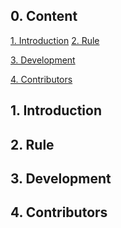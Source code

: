 ## 0. Content
[1. Introduction](#introduction)
[2. Rule](##rule)

[3. Development](##development)

[4. Contributors](##contributors)

## 1. Introduction
## 2. Rule
## 3. Development
## 4. Contributors

